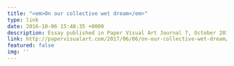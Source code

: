 ```yaml
---
title: "<em>On our collective wet dream</em>"
type: link
date: 2016-10-06 15:48:35 +0000
description: Essay published in Paper Visual Art Journal 7, October 2016
link: http://papervisualart.com/2017/06/06/on-our-collective-wet-dream/
featured: false
img: ''
---
```

